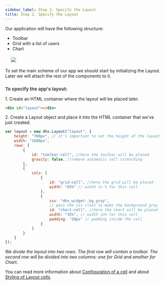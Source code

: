```yaml
---
sidebar_label: Step 2. Specify the Layout
title: Step 2. Specify the Layout
---          
```


Our application will have the following structure:

- Toolbar
- Grid with a list of users
- Chart

<img style="margin: 19px;  display: block;" src="tutorial/basic_application/layout_002.png"/>

To set the main scheme of our app we should start by initializing the Layout. Later we will attach the rest of the components to it.

<div style="font-weight:bold; color: rgb(65, 65, 65); padding-top: 10px; font-size: 15px;">To specify the app's layout:</div>

1\. Create an HTML container where the layout will be placed later.

~~~html title="index.html"
<div id="layout"></div>
~~~

2\. Create a Layout object and place it into the HTML container that we’ve just created.

~~~js title="script.js"
var layout = new dhx.Layout("layout", {  
    height: "700px", // it’s important to set the height of the layout
    width: "1600px",
    rows: [
        {    
            id: "toolbar-cell", //here the toolbar will be placed
            gravity: false, //remove automatic cell stretching
        }, 
        {
            cols: [ 
                {
                    id: "grid-cell", //here the grid will be placed
                    width: "65%" // width in % for this cell
                },
                {
                    css: "dhx_widget--bg_gray", 
                    // pass the css class to make the background gray
                    id: "chart-cell", //here the chart will be placed
                    width: "35%", // width in% for this cell
                    padding: "20px" // padding inside the cell
                }
            ]
        }
    ]
});
~~~

*We divide the layout into two rows. The first row will contain a toolbar. The second row will be divided into two columns: one for Grid and another for Chart.*

You can read more information about [Configuration of a cell](layout/cell_configuration.md) and  about [Styling of Layout cells](layout/customization.md).

<div id="tutorial_step"><a id="next_step" href="tutorial/basic_application/step3.md"></a></div>
